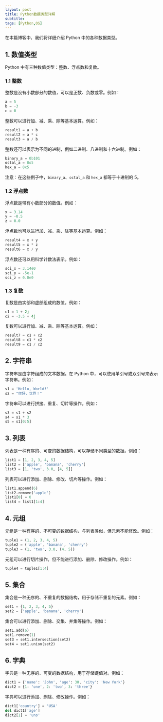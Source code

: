```yaml
---
layout: post
title: Python数据类型详解
subtitle: 
tags: [Python,OS]
---
```


在本篇博客中，我们将详细介绍 Python 中的各种数据类型。

## 1. 数值类型

Python 中有三种数值类型：整数、浮点数和复数。

### 1.1 整数

整数是没有小数部分的数值，可以是正数、负数或零。例如：

```python
a = 5
b = -3
c = 0
```

整数可以进行加、减、乘、除等基本运算。例如：

```python
result1 = a + b
result2 = a * c
result3 = a / b
```

整数还可以表示为不同的进制，例如二进制、八进制和十六进制。例如：

```python
binary_a = 0b101
octal_a = 0o5
hex_a = 0x5
```

注意：在这些例子中，`binary_a`、`octal_a` 和 `hex_a` 都等于十进制的 5。

### 1.2 浮点数

浮点数是带有小数部分的数值。例如：

```python
x = 3.14
y = -0.5
z = 0.0
```

浮点数也可以进行加、减、乘、除等基本运算。例如：

```python
result4 = x + y
result5 = x * z
result6 = x / y
```

浮点数还可以用科学计数法表示。例如：

```python
sci_x = 3.14e0
sci_y = -5e-1
sci_z = 0.0e0
```

### 1.3 复数

复数是由实部和虚部组成的数值。例如：

```python
c1 = 1 + 2j
c2 = -3.5 + 4j
```

复数可以进行加、减、乘、除等基本运算。例如：

```python
result7 = c1 + c2
result8 = c1 * c2
result9 = c1 / c2
```

## 2. 字符串

字符串是由字符组成的文本数据。在 Python 中，可以使用单引号或双引号来表示字符串。例如：

```python
s1 = 'Hello, World!'
s2 = "你好，世界！"
```

字符串可以进行拼接、重复、切片等操作。例如：

```python
s3 = s1 + s2
s4 = s1 * 3
s5 = s1[0:5]
```

## 3. 列表

列表是一种有序的、可变的数据结构，可以存储不同类型的数据。例如：

```python
list1 = [1, 2, 3, 4, 5]
list2 = ['apple', 'banana', 'cherry']
list3 = [1, 'two', 3.0, [4, 5]]
```

列表可以进行添加、删除、修改、切片等操作。例如：

```python
list1.append(6)
list2.remove('apple')
list1[0] = 0
list4 = list1[1:4]
```

## 4. 元组

元组是一种有序的、不可变的数据结构，与列表类似，但元素不能修改。例如：

```python
tuple1 = (1, 2, 3, 4, 5)
tuple2 = ('apple', 'banana', 'cherry')
tuple3 = (1, 'two', 3.0, (4, 5))
```

元组可以进行切片操作，但不能进行添加、删除、修改操作。例如：

```python
tuple4 = tuple1[1:4]
```

## 5. 集合

集合是一种无序的、不重复的数据结构，用于存储不重复的元素。例如：

```python
set1 = {1, 2, 3, 4, 5}
set2 = {'apple', 'banana', 'cherry'}
```

集合可以进行添加、删除、交集、并集等操作。例如：

```python
set1.add(6)
set1.remove(1)
set3 = set1.intersection(set2)
set4 = set1.union(set2)
```

## 6. 字典

字典是一种无序的、可变的数据结构，用于存储键值对。例如：

```python
dict1 = {'name': 'John', 'age': 30, 'city': 'New York'}
dict2 = {1: 'one', 2: 'two', 3: 'three'}
```

字典可以进行添加、删除、修改操作。例如：

```python
dict1['country'] = 'USA'
del dict1['age']
dict2[1] = 'uno'
```